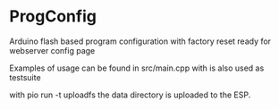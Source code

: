 # ProgConfig
Arduino flash based program configuration with factory reset ready for webserver config page  

Examples of usage can be found in src/main.cpp with is also used as testsuite

with pio run -t uploadfs the data directory is uploaded to the ESP.

